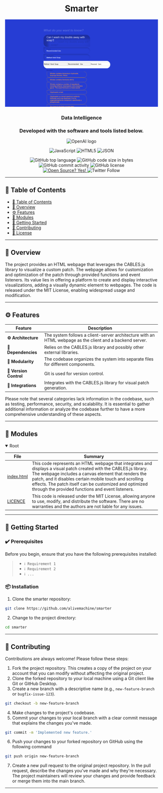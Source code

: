 <div align="center">
<h1 align="center">
<br>Smarter
</h1>
  <img src="https://github.com/alivemachine/smarter/blob/main/screenshot01.png" />
<h3>Data Intelligence</h3>
<h3>Developed with the software and tools listed below.</h3>

<p><img width="100" src="https://alivemachine.io/image/fronthand/openai.png" alt="OpenAI logo" /></p>

<p align="center">
<img src="https://img.shields.io/badge/JavaScript-F7DF1E.svg?style&logo=JavaScript&logoColor=black" alt="JavaScript" />
<img src="https://img.shields.io/badge/HTML5-E34F26.svg?style&logo=HTML5&logoColor=white" alt="HTML5" />
<img src="https://img.shields.io/badge/JSON-000000.svg?style&logo=JSON&logoColor=white" alt="JSON" />
</p>
<img src="https://img.shields.io/github/languages/top/alivemachine/smarter?style&color=5D6D7E" alt="GitHub top language" />
<img src="https://img.shields.io/github/languages/code-size/alivemachine/smarter?style&color=5D6D7E" alt="GitHub code size in bytes" />
<img src="https://img.shields.io/github/commit-activity/m/alivemachine/smarter?style&color=5D6D7E" alt="GitHub commit activity" />
<img src="https://img.shields.io/github/license/alivemachine/smarter?style&color=5D6D7E" alt="GitHub license" />
<br>
<a href="https://github.com/Naereen/badges/">
<img src="https://badgen.net/badge/Open%20Source%20%3F/Yes%21/blue?icon=github" alt="Open Source? Yes!" />
</a>
<img src="https://img.shields.io/twitter/follow/heymaslo?style=social" alt="Twitter Follow" />

</div>

---

## 📒 Table of Contents
- [📒 Table of Contents](#-table-of-contents)
- [📍 Overview](#-overview)
- [⚙️ Features](#-features)
- [🧩 Modules](#modules)
- [🚀 Getting Started](#-getting-started)
- [🤝 Contributing](#-contributing)
- [📄 License](#-license)

---


## 📍 Overview

The project provides an HTML webpage that leverages the CABLES.js library to visualize a custom patch. The webpage allows for customization and optimization of the patch through provided functions and event listeners. Its value lies in offering a platform to create and display interactive visualizations, adding a visually dynamic element to webpages. The code is released under the MIT License, enabling widespread usage and modification.

---

## ⚙️ Features

| Feature                | Description                                                                                             |
| ---------------------- | ------------------------------------------------------------------------------------------------------- |
| **⚙️ Architecture**     | The system follows a client-server architecture with an HTML webpage as the client and a backend server. |                                  |
| **🔗 Dependencies**    | Relies on the CABLES.js library and possibly other external libraries.                                    |
| **🧩 Modularity**      | The codebase organizes the system into separate files for different components.                          |
| **🔀 Version Control** | Git is used for version control.                                                                         |
| **🔌 Integrations**    | Integrates with the CABLES.js library for visual patch generation.                                        |                                                           |

Please note that several categories lack information in the codebase, such as testing, performance, security, and scalability. It is essential to gather additional information or analyze the codebase further to have a more comprehensive understanding of these aspects.

---



## 🧩 Modules

<details open><summary>Root</summary>

| File                                                                       | Summary                                                                                                                                                                                                                                                                                                                                             |
| ---                                                                        | ---                                                                                                                                                                                                                                                                                                                                                 |
| [index.html](https://github.com/alivemachine/smarter/blob/main/index.html) | This code represents an HTML webpage that integrates and displays a visual patch created with the CABLES.js library. The webpage includes a canvas element that renders the patch, and it disables certain mobile touch and scrolling effects. The patch itself can be customized and optimized through the provided functions and event listeners. |
| [LICENCE](https://github.com/alivemachine/smarter/blob/main/LICENCE)       | This code is released under the MIT License, allowing anyone to use, modify, and distribute the software. There are no warranties and the authors are not liable for any issues.                                                                                                                                                                    

</details>

---

## 🚀 Getting Started

### ✔️ Prerequisites

Before you begin, ensure that you have the following prerequisites installed:
> - `ℹ️ Requirement 1`
> - `ℹ️ Requirement 2`
> - `ℹ️ ...`

### 📦 Installation

1. Clone the smarter repository:
```sh
git clone https://github.com/alivemachine/smarter
```

2. Change to the project directory:
```sh
cd smarter
```



---

## 🤝 Contributing

Contributions are always welcome! Please follow these steps:
1. Fork the project repository. This creates a copy of the project on your account that you can modify without affecting the original project.
2. Clone the forked repository to your local machine using a Git client like Git or GitHub Desktop.
3. Create a new branch with a descriptive name (e.g., `new-feature-branch` or `bugfix-issue-123`).
```sh
git checkout -b new-feature-branch
```
4. Make changes to the project's codebase.
5. Commit your changes to your local branch with a clear commit message that explains the changes you've made.
```sh
git commit -m 'Implemented new feature.'
```
6. Push your changes to your forked repository on GitHub using the following command
```sh
git push origin new-feature-branch
```
7. Create a new pull request to the original project repository. In the pull request, describe the changes you've made and why they're necessary.
The project maintainers will review your changes and provide feedback or merge them into the main branch.

---
